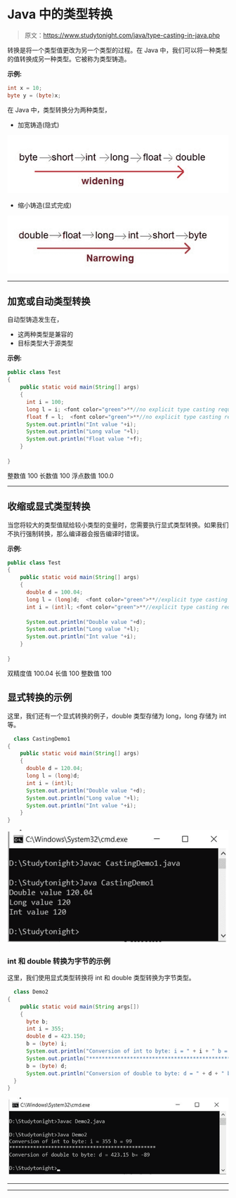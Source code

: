 # Java 中的类型转换

> 原文：<https://www.studytonight.com/java/type-casting-in-java.php>

转换是将一个类型值更改为另一个类型的过程。在 Java 中，我们可以将一种类型的值转换成另一种类型。它被称为类型铸造。

**示例:**

```java
int x = 10;
byte y = (byte)x;
```

在 Java 中，类型转换分为两种类型，

*   加宽铸造(隐式)

![widening-type-conversion](img/aad3a284ad97568d0880d936b2d74ff9.png)

*   缩小铸造(显式完成)

![narrowing-type-conversion](img/18df9d5962b827954d88a25c32283ae9.png)

* * *

## 加宽或自动类型转换

自动型铸造发生在，

*   这两种类型是兼容的
*   目标类型大于源类型

**示例:**

```java
public class Test
{
    public static void main(String[] args)
    {
      int i = 100;
      long l = i; <font color="green">**//no explicit type casting required**</font>
      float f = l;  <font color="green">**//no explicit type casting required**</font>
      System.out.println("Int value "+i);
      System.out.println("Long value "+l);
      System.out.println("Float value "+f);
    }

}
```

整数值 100 长数值 100 浮点数值 100.0

* * *

## 收缩或显式类型转换

当您将较大的类型值赋给较小类型的变量时，您需要执行显式类型转换。如果我们不执行强制转换，那么编译器会报告编译时错误。

**示例:**

```java
public class Test
{
    public static void main(String[] args)
    {
      double d = 100.04;
      long l = (long)d;  <font color="green">**//explicit type casting required**</font>
      int i = (int)l; <font color="green">**//explicit type casting required**</font>

      System.out.println("Double value "+d);
      System.out.println("Long value "+l);
      System.out.println("Int value "+i);
    }

}
```

双精度值 100.04 长值 100 整数值 100

## 显式转换的示例

这里，我们还有一个显式转换的例子，double 类型存储为 long，long 存储为 int 等。

```java
  class CastingDemo1
{ 
    public static void main(String[] args) 
    { 
      double d = 120.04;  
      long l = (long)d;   
      int i = (int)l;  
      System.out.println("Double value "+d); 
      System.out.println("Long value "+l);  
      System.out.println("Int value "+i);  
    }  
} 

```

![casting-demo Image](img/62f010a831fbd9d8beaf0ea90288f56b.png)

### int 和 double 转换为字节的示例

这里，我们使用显式类型转换将 int 和 double 类型转换为字节类型。

```java
  class Demo2
{ 
    public static void main(String args[])  
    {  
      byte b;  
      int i = 355;  
      double d = 423.150; 
      b = (byte) i; 
      System.out.println("Conversion of int to byte: i = " + i + " b = " + b);  
      System.out.println("*************************************************"); 
      b = (byte) d;        
      System.out.println("Conversion of double to byte: d = " + d + " b= " + b);
  } 
} 

```

![Output of conversion-example](img/1edd2e79b2ff22473eb0fd51c551f506.png)

* * *

* * *